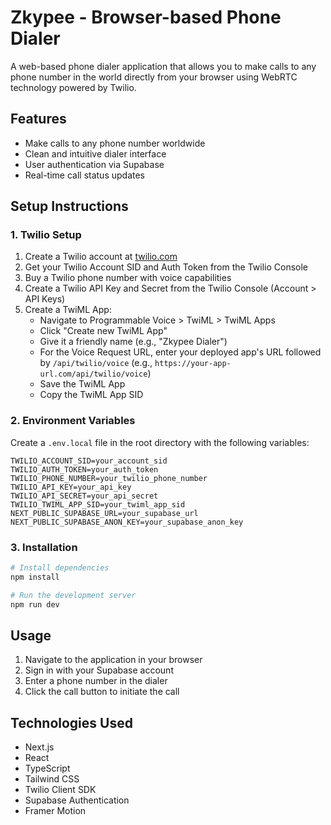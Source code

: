 # Zkypee - Browser-based Phone Dialer

A web-based phone dialer application that allows you to make calls to any phone number in the world directly from your browser using WebRTC technology powered by Twilio.

## Features

- Make calls to any phone number worldwide
- Clean and intuitive dialer interface
- User authentication via Supabase
- Real-time call status updates

## Setup Instructions

### 1. Twilio Setup

1. Create a Twilio account at [twilio.com](https://www.twilio.com)
2. Get your Twilio Account SID and Auth Token from the Twilio Console
3. Buy a Twilio phone number with voice capabilities
4. Create a Twilio API Key and Secret from the Twilio Console (Account > API Keys)
5. Create a TwiML App:
   - Navigate to Programmable Voice > TwiML > TwiML Apps
   - Click "Create new TwiML App"
   - Give it a friendly name (e.g., "Zkypee Dialer")
   - For the Voice Request URL, enter your deployed app's URL followed by `/api/twilio/voice` (e.g., `https://your-app-url.com/api/twilio/voice`)
   - Save the TwiML App
   - Copy the TwiML App SID

### 2. Environment Variables

Create a `.env.local` file in the root directory with the following variables:

```
TWILIO_ACCOUNT_SID=your_account_sid
TWILIO_AUTH_TOKEN=your_auth_token
TWILIO_PHONE_NUMBER=your_twilio_phone_number
TWILIO_API_KEY=your_api_key
TWILIO_API_SECRET=your_api_secret
TWILIO_TWIML_APP_SID=your_twiml_app_sid
NEXT_PUBLIC_SUPABASE_URL=your_supabase_url
NEXT_PUBLIC_SUPABASE_ANON_KEY=your_supabase_anon_key
```

### 3. Installation

```bash
# Install dependencies
npm install

# Run the development server
npm run dev
```

## Usage

1. Navigate to the application in your browser
2. Sign in with your Supabase account
3. Enter a phone number in the dialer
4. Click the call button to initiate the call

## Technologies Used

- Next.js
- React
- TypeScript
- Tailwind CSS
- Twilio Client SDK
- Supabase Authentication
- Framer Motion
